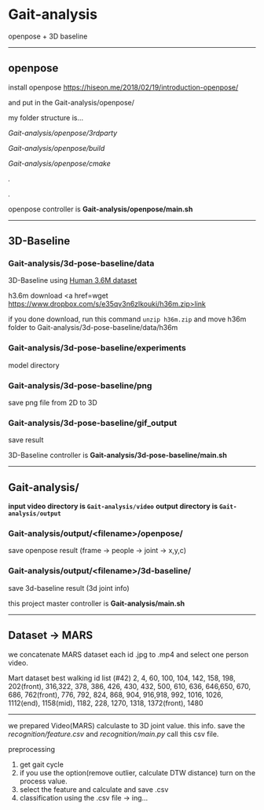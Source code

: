 # Gait-analysis
openpose + 3D baseline

<hr/>

## openpose

install openpose
https://hiseon.me/2018/02/19/introduction-openpose/

and put in the Gait-analysis/openpose/

my folder structure is...

_Gait-analysis/openpose/3rdparty_

_Gait-analysis/openpose/build_

_Gait-analysis/openpose/cmake_

_._

_._


openpose controller is __Gait-analysis/openpose/main.sh__
<hr/>

## 3D-Baseline

### Gait-analysis/3d-pose-baseline/data
3D-Baseline using <a href=https://hiseon.me/2018/02/19/introduction-openpose/>Human 3.6M dataset</a>

h3.6m download <a href=wget https://www.dropbox.com/s/e35qv3n6zlkouki/h36m.zip>link</a>

if you done download, run this command <code>unzip h36m.zip</code>
and move h36m folder to Gait-analysis/3d-pose-baseline/data/h36m

### Gait-analysis/3d-pose-baseline/experiments
model directory

### Gait-analysis/3d-pose-baseline/png
save png file from 2D to 3D

### Gait-analysis/3d-pose-baseline/gif_output
save result

3D-Baseline controller is __Gait-analysis/3d-pose-baseline/main.sh__
<hr/>

## Gait-analysis/

__input video directory is <code>Gait-analysis/video</code>__
__output directory is <code>Gait-analysis/output</code>__

### Gait-analysis/output/\<filename\>/openpose/
save openpose result (frame -> people -> joint -> x,y,c)

### Gait-analysis/output/\<filename\>/3d-baseline/
save 3d-baseline result (3d joint info)

this project master controller is __Gait-analysis/main.sh__

<hr/>

## Dataset -> MARS

we concatenate MARS dataset each id .jpg to .mp4
and select one person video.

Mart dataset best walking id list (#42)
2, 4, 60, 100, 104, 142, 158, 198, 202(front), 316,322, 378, 386, 426, 430, 432, 500, 610, 636, 646,650, 670, 686, 762(front), 776, 792, 824, 868, 904, 916,918, 992, 1016, 1026, 1112(end), 1158(mid), 1182, 228, 1270, 1318, 1372(front), 1480

<hr/>

we prepared Video(MARS) calculaste to 3D joint value.
this info. save the _recognition/feature.csv_ and _recognition/main.py_ call this csv file.

preprocessing
1. get gait cycle
2. if you use the option(remove outlier, calculate DTW distance) turn on the process value.
3. select the feature and calculate and save .csv
4. classification using the .csv file -> ing...
